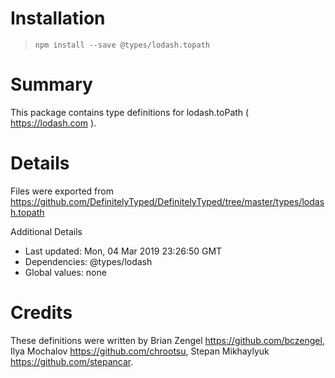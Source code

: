 # Installation
> `npm install --save @types/lodash.topath`

# Summary
This package contains type definitions for lodash.toPath ( https://lodash.com ).

# Details
Files were exported from https://github.com/DefinitelyTyped/DefinitelyTyped/tree/master/types/lodash.topath

Additional Details
 * Last updated: Mon, 04 Mar 2019 23:26:50 GMT
 * Dependencies: @types/lodash
 * Global values: none

# Credits
These definitions were written by Brian Zengel <https://github.com/bczengel>, Ilya Mochalov <https://github.com/chrootsu>, Stepan Mikhaylyuk <https://github.com/stepancar>.
